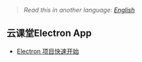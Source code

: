 > *Read this in another language: [English](README.md)*

## 云课堂Electron App

+ [Electron 项目快速开始](./packages/agora-electron-edu-demo/README.zh.md)